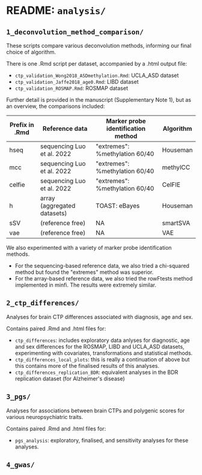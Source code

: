 # README: `analysis/`

## `1_deconvolution_method_comparison/`

These scripts compare various deconvolution methods, informing our final choice of algorithm.

There is one .Rmd script per dataset, accompanied by a .html output file:

- `ctp_validation_Wong2018_ASDmethylation.Rmd`: UCLA_ASD dataset
- `ctp_validation_Jaffe2018_age0.Rmd`: LIBD dataset
- `ctp_validation_ROSMAP.Rmd`: ROSMAP dataset

Further detail is provided in the manuscript (Supplementary Note 1), but as an overview, the comparisons included:

| Prefix in .Rmd| Reference data   | Marker probe identification method   | Algorithm         |
|---------------|------------------|---------------------|-------------------|
| hseq          | sequencing Luo et al. 2022  | "extremes": %methylation 60/40  | Houseman          |
| mcc           | sequencing Luo et al. 2022  | "extremes": %methylation 60/40  | methylCC          |
| celfie        | sequencing Luo et al. 2022  | "extremes": %methylation 60/40  | CelFIE            |
| h             | array (aggregated datasets) | TOAST: eBayes          | Houseman          |
| sSV           | (reference free) | NA                    | smartSVA          |
| vae           | (reference free) | NA                    | VAE               |

We also experimented with a variety of marker probe identification methods.

- For the sequencing-based reference data, we also tried a chi-squared method but found the "extremes" method was superior.
- For the array-based reference data, we also tried the rowFtests method implemented in minfi. The results were extremely similar.

## `2_ctp_differences/`

Analyses for brain CTP differences associated with diagnosis, age and sex.

Contains paired .Rmd and .html files for:

- `ctp_differences`: includes exploratory data anlyses for diagnostic, age and sex differences for the ROSMAP, LIBD and UCLA_ASD datasets, experimenting with covariates, transformations and statistical methods.
- `ctp_differences_local_plots`: this is really a continuation of above but this contains more of the finalised results of this analyses. 
- `ctp_differences_replication_BDR`: equivalent analyses in the BDR replication dataset (for Alzheimer's disease)

## `3_pgs/`

Analyses for associations between brain CTPs and polygenic scores for various neuropsychiatric traits.

Contains paired .Rmd and .html files for:

- `pgs_analysis`: exploratory, finalised, and sensitivity analyses for these analyses.

## `4_gwas/`

